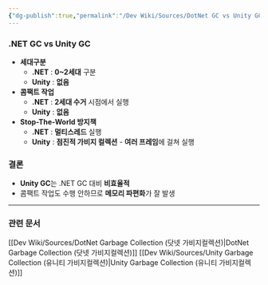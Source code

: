 ```yaml
---
{"dg-publish":true,"permalink":"/Dev Wiki/Sources/DotNet GC vs Unity GC/","noteIcon":"","created":"2024-12-01T17:24:47.000+09:00","updated":"2025-07-19T22:58:36.975+09:00"}
---
```


### .NET GC vs Unity GC
* **세대구분**
	* **.NET** : **0~2세대** 구분
	* **Unity** : **없음**
* **콤팩트 작업**
	* **.NET** : **2세대 수거** 시점에서 실행
	* **Unity** : **없음**
* **Stop-The-World 방지책**
	* **.NET** : **멀티스레드** 실행
	* **Unity** : **점진적 가비지 컬렉션** - **여러 프레임**에 걸쳐 실행
### 결론
* **Unity GC**는 .NET GC 대비 **비효율적**
* 콤팩트 작업도 수행 안하므로 **메모리 파편화**가 잘 발생
---
### 관련 문서
[[Dev Wiki/Sources/DotNet Garbage Collection (닷넷 가비지컬렉션)\|DotNet Garbage Collection (닷넷 가비지컬렉션)]]
[[Dev Wiki/Sources/Unity Garbage Collection (유니티 가비지컬렉션)\|Unity Garbage Collection (유니티 가비지컬렉션)]]